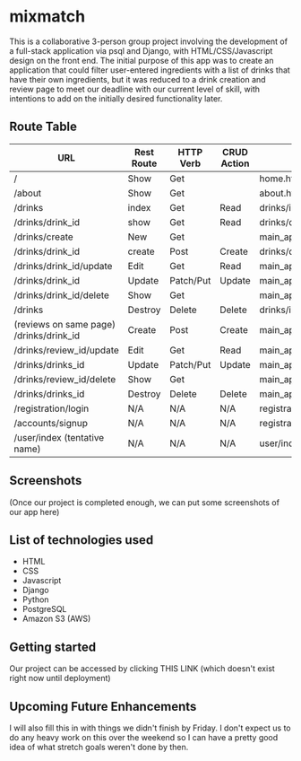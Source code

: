 # mixmatch

This is a collaborative 3-person group project involving the development of a full-stack application via psql and Django, with HTML/CSS/Javascript design on the front end. The initial purpose of this app was to create an application that could filter user-entered ingredients with a list of drinks that have their own ingredients, but it was reduced to a drink creation and review page to meet our deadline with our current level of skill, with intentions to add on the initially desired functionality later.

## Route Table
| URL                                     | Rest Route | HTTP Verb | CRUD Action | Views                        | Routes Tested | Created Yet |
|-----------------------------------------|------------|-----------|-------------|------------------------------|---------------|-------------|
| /                                       | Show       | Get       |             | home.html                    | **YES**       | **YES**     |
| /about                                  | Show       | Get       |             | about.html                   | **YES**       | **YES**     |
| /drinks                                 | index      | Get       | Read        | drinks/index.html            | **YES**       | **YES**     |
| /drinks/drink_id                        | show       | Get       | Read        | drinks/details.html          | **YES**       | **YES**     |
| /drinks/create                          | New        | Get       |             | main_app/drink_form.html     | **YES**       | **YES**     |
| /drinks/drink_id                        | create     | Post      | Create      | drinks/details.html          | **YES**       | **YES**     |
| /drinks/drink_id/update                 | Edit       | Get       | Read        | main_app/drink_form.html     | **YES**       | **YES**     |
| /drinks/drink_id                        | Update     | Patch/Put | Update      | main_app/details.html        | **YES**       | **YES**     |
| /drinks/drink_id/delete                 | Show       | Get       |             | main_app/drink_confirm_delete.html| **YES**  | **YES**     |
| /drinks                                 | Destroy    | Delete    | Delete      | drinks/index.html            | **YES**       | **YES**     |
| (reviews on same page) /drinks/drink_id | Create     | Post      | Create      | main_app/details.html        | **YES**       | **YES**     |
| /drinks/review_id/update                | Edit       | Get       | Read        | main_app/review_form.html    | **YES**       | **YES**     |
| /drinks/drinks_id                       | Update     | Patch/Put | Update      | main_app/details.html        | **YES**       | **YES**     |
| /drinks/review_id/delete                | Show       | Get       |             | main_app/review_confirm_delete.html|  **YES**| **YES**     |
| /drinks/drinks_id                       | Destroy    | Delete    | Delete      | main_app/details.html        | **YES**       | **YES**     |
| /registration/login                     | N/A        | N/A       | N/A         | registration/login.html      | **YES**       | **YES**     |
| /accounts/signup                        | N/A        | N/A       | N/A         | registration/signup.html     | **YES**       | **YES**     |
| /user/index (tentative name)            | N/A        | N/A       | N/A         | user/index.html              | No            | No          |

## Screenshots

(Once our project is completed enough, we can put some screenshots of our app here)

## List of technologies used
- HTML
- CSS
- Javascript
- Django
- Python
- PostgreSQL
- Amazon S3 (AWS)

## Getting started

Our project can be accessed by clicking THIS LINK (which doesn't exist right now until deployment)

## Upcoming Future Enhancements

I will also fill this in with things we didn't finish by Friday. I don't expect us to do any heavy work on this over the weekend so I can have a pretty good idea of what stretch goals weren't done by then.
